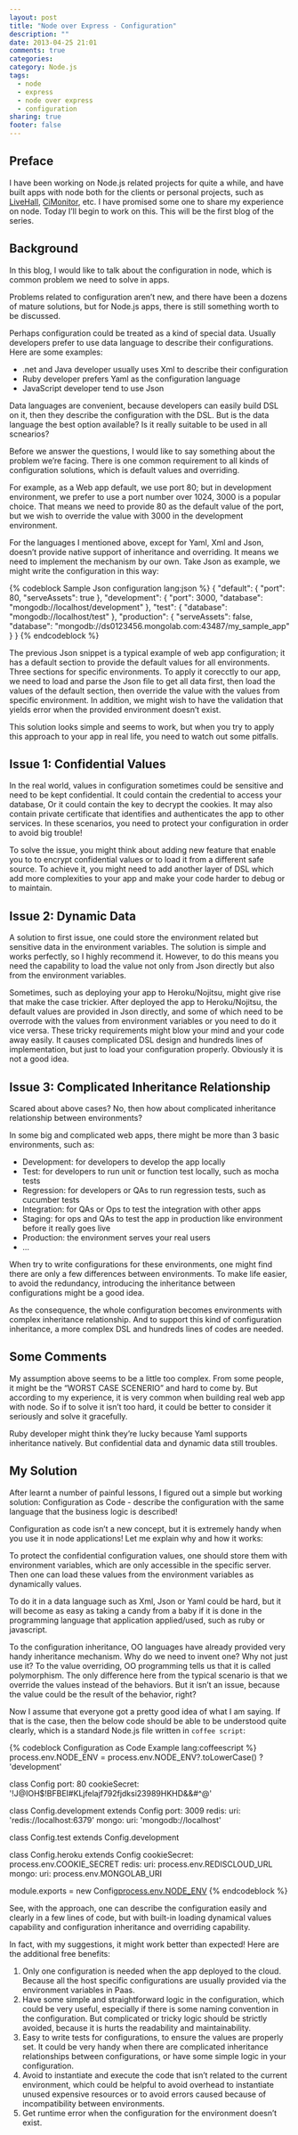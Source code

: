 ```yaml
---
layout: post
title: "Node over Express - Configuration"
description: ""
date: 2013-04-25 21:01
comments: true
categories: 
category: Node.js
tags: 
  - node
  - express
  - node over express
  - configuration
sharing: true
footer: false
---
```


## Preface

I have been working on Node.js related projects for quite a while, and have built apps with node both for the clients or personal projects, such as [LiveHall](https://live-hall.herokuapp.com), [CiMonitor](https://github.com/timnew/CiMonitor), etc. I have promised some one to share my experience on node. Today I’ll begin to work on this. This will be the first blog of the series.

## Background

In this blog, I would like to talk about the configuration in node, which is common problem we need to solve in apps.

Problems related to configuration aren’t new, and there have been a dozens of mature solutions, but for Node.js apps, there is still something worth to be discussed.

Perhaps configuration could be treated as a kind of special data. Usually developers prefer to use data language to describe their configurations. Here are some examples:

*	.net and Java developer usually uses Xml to describe their configuration
*	Ruby developer prefers Yaml as the configuration language
*	JavaScript developer tend to use Json

Data languages are convenient, because developers can easily build DSL on it, then they describe the configuration with the DSL. But is the data language the best option available? Is it really suitable to be used in all scnearios?

Before we answer the questions, I would like to say something about the problem we’re facing. There is one common requirement to all kinds of configuration solutions, which is default values and overriding.

For example, as a Web app default, we use port 80; but in development environment, we prefer to use a port number over 1024, 3000 is a popular choice. That means we need to provide 80 as the default value of the port, but we wish to override the value with 3000 in the development environment.

For the languages I mentioned above, except for Yaml, Xml and Json, doesn’t provide native support of inheritance and overriding. It means we need to implement the mechanism by our own. Take Json as example, we might write the configuration in this way:

{% codeblock Sample Json configuration lang:json %}
{
  "default": {
    "port": 80,
    "serveAssets": true
  },
  "development": {
    "port": 3000,
    "database": "mongodb://localhost/development"
  },
  "test": {
    "database": "mongodb://localhost/test"
  },
  "production": {
    "serveAssets": false,
    "database": "mongodb://ds0123456.mongolab.com:43487/my_sample_app"
  }
}
{% endcodeblock %}

The previous Json snippet is a typical example of web app configuration; it has a default section to provide the default values for all environments. Three sections for specific environments. To apply it corecctly to our app, we need to load and parse the Json file to get all data first, then load the values of the default section, then override the value with the values from specific environment.  In addition, we might wish to have the validation that yields error when the provided environment doesn’t exist. 

This solution looks simple and seems to work, but when you try to apply this approach to your app in real life, you need to watch out some pitfalls.

## Issue 1: Confidential Values

In the real world, values in configuration sometimes could be sensitive and need to be kept confidential. It could contain the credential to access your database, Or it could contain the key to decrypt the cookies. It may also contain private certificate that identifies and authenticates the app to other services. In these scenarios, you need to protect your configuration in order to avoid big trouble! 

To solve the issue, you might think about adding new feature that enable you to to encrypt confidential values or to load it from a different safe source.  To achieve it, you might need to add another layer of DSL which add more complexities to your app and make your code harder to debug or to maintain.

## Issue 2: Dynamic Data

A solution to first issue,  one could store the environment related but sensitive data in the environment variables. The solution is simple and works perfectly, so I highly recommend it. However, to do this means you need the capability to load the value not only from Json directly but also from the environment variables.

Sometimes, such as deploying your app to Heroku/Nojitsu, might give rise that make the case trickier. After deployed the app to Heroku/Nojitsu, the default values are provided in Json directly, and some of which need to be overrode with the values from environment variables or you need to do it vice versa. These tricky requirements might blow your mind and your code away easily. It causes complicated DSL design and hundreds lines of implementation, but just to load your configuration properly. Obviously it is not a good idea. 

## Issue 3: Complicated Inheritance Relationship

Scared about above cases? No, then how about complicated inheritance relationship between environments? 

In some big and complicated web apps, there might be more than 3 basic environments, such as:

*	Development: for developers to develop the app locally
*	Test: for developers to run unit or function test locally, such as mocha tests
*	Regression: for developers or QAs to run regression tests, such as cucumber tests
*	Integration: for QAs or Ops to test the integration with other apps
*	Staging: for ops and QAs to test the app in production like environment before it really goes live
*	Production: the environment serves your real users
* ...

When try to write configurations for these environments, one might find there are only a few differences between environments. To make life easier,  to avoid the redundancy, introducing the inheritance between configurations might be a good idea.

As the consequence, the whole configuration becomes environments with complex inheritance relationship. And to support this kind of configuration inheritance,  a more complex DSL and hundreds lines of codes are needed.

## Some Comments
My assumption above seems to be a little too complex.  From some people, it might be the “WORST CASE SCENERIO” and hard to come by. But according to my experience, it is very common when building real web app with node. So if to solve it isn’t too hard, it could be better to consider it seriously and solve it gracefully.

Ruby developer might think they’re lucky because Yaml supports inheritance natively. But confidential data and dynamic data still troubles.  

## My Solution

After learnt a number of painful lessons, I figured out a simple but working solution: Configuration as Code - describe the configuration with the same language that the business logic is described!

Configuration as code isn’t a new concept, but it is extremely handy when you use it in node applications! Let me explain why and how it works:

To protect the confidential configuration values, one should store them with environment variables, which are only accessible in the specific server.
Then one can load these values from the environment variables as dynamically values.

To do it in a data language such as Xml, Json or Yaml could be hard, but it will become as easy as taking a candy from a baby if it is done in the programming language that application applied/used, such as ruby or javascript.

To the configuration inheritance, OO languages have already provided very handy inheritance mechanism. Why do we need to invent one? Why not just use it? To the value overriding, OO programming tells us that it is called polymorphism. The only difference here from the typical scenario is that we override the values instead of the behaviors. But it isn’t an issue, because the value could be the result of the behavior, right?

Now I assume that everyone got a pretty good idea of what I am saying. If that is the case, then the below code should be able to be understood quite clearly,  which is a standard Node.js file written in `coffee script`:

{% codeblock Configuration as Code Example lang:coffeescript %}
process.env.NODE_ENV = process.env.NODE_ENV?.toLowerCase() ? 'development'

class Config
  port: 80
  cookieSecret: '!J@IOH$!BFBEI#KLjfelajf792fjdksi23989HKHD&&#^@'

class Config.development extends Config
  port: 3009
  redis:
    uri: 'redis://localhost:6379'
  mongo:
    uri: 'mongodb://localhost'

class Config.test extends Config.development

class Config.heroku extends Config
  cookieSecret: process.env.COOKIE_SECRET
  redis:
    uri: process.env.REDISCLOUD_URL
  mongo:
    uri: process.env.MONGOLAB_URI

module.exports = new Config[process.env.NODE_ENV]()
{% endcodeblock %}

See, with the approach, one can describe the configuration easily and clearly in a few lines of code, but with built-in loading dynamical values capability and configuration inheritance and overriding capability.

In fact, with my suggestions, it might work better than expected! Here are the additional free benefits:

1. Only one configuration is needed when  the app deployed to the cloud. Because all the host specific configurations are usually provided via the environment variables in Paas.
2. Have some simple and straightforward logic in the configuration, which could be very useful, especially if there is some naming convention in the configuration. But complicated or tricky logic should be strictly avoided, because it is hurts the readability and maintainability.
3. Easy to write tests for configurations, to ensure the values are properly set. It could be very handy when there are complicated inheritance relationships between configurations, or have some simple logic in your configuration.
4. Avoid to instantiate and execute the code that isn’t related to the current environment, which could be helpful to avoid overhead to instantiate unused expensive resources or to avoid errors caused because of incompatibility between environments.
5. Get runtime error when the configuration for the environment doesn’t exist.
